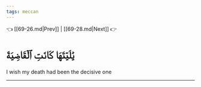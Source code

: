 ```yaml
---
tags: meccan
---
```


👈 [[69-26.md|Prev]] | [[69-28.md|Next]] 👉

# يَٰلَيۡتَهَا كَانَتِ ٱلۡقَاضِيَةَ

I wish my death had been the decisive one

---


